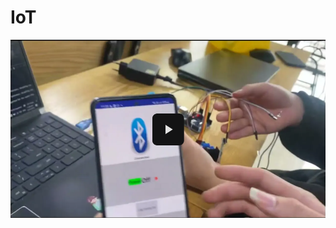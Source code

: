 # IoT

[![Demo Video Thumbnail](demo_image.png)](https://drive.google.com/file/d/1ECJb4vjWYnAIrUcE5WUNgxEdDocq79-Y/view)